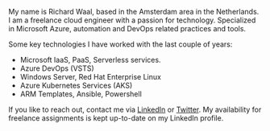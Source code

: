 My name is Richard Waal, based in the Amsterdam area in the Netherlands. I am a freelance cloud engineer with a passion for technology. Specialized in Microsoft Azure, automation and DevOps related practices and tools. 

Some key technologies I have worked with the last couple of years:
* Microsoft IaaS, PaaS, Serverless services.
* Azure DevOps (VSTS)
* Windows Server, Red Hat Enterprise Linux
* Azure Kubernetes Services (AKS)
* ARM Templates, Ansible, Powershell

If you like to reach out, contact me via [LinkedIn](https://www.linkedin.com/in/richardwaal/) or [Twitter](https://twitter.com/rwaal). My availability for freelance assignments is kept up-to-date on my LinkedIn profile. 


